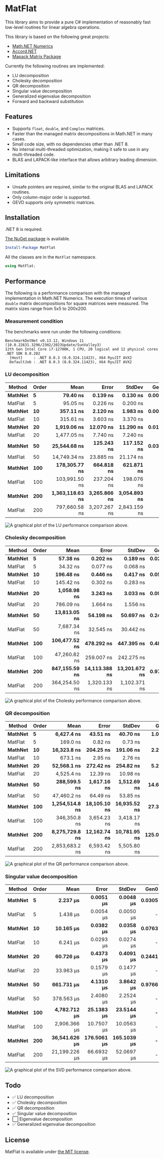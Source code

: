 # MatFlat

This library aims to provide a pure C# implementation of reasonably fast low-level routines for linear algebra operations.

This library is based on the following great projects:

* [Math.NET Numerics](https://github.com/mathnet/mathnet-numerics)
* [Accord.NET](https://github.com/accord-net/framework)
* [Mapack Matrix Package](https://github.com/sinshu/mapack)

Currently the following routines are implemented:

* LU decomposition
* Cholesky decomposition
* QR decomposition
* Singular value decomposition
* Generalized eigenvalue decomposition
* Forward and backward substitution



## Features

* Supports `float`, `double`, and `Complex` matrices.
* Faster than the managed matrix decompositions in Math.NET in many cases.
* Small code size, with no dependencies other than .NET 8.
* No internal multi-threaded optimization, making it safe to use in any multi-threaded code.
* BLAS and LAPACK-like interface that allows arbitrary leading dimension.



## Limitations

* Unsafe pointers are required, similar to the original BLAS and LAPACK routines.
* Only column-major order is supported.
* GEVD supports only symmetric matrices.



## Installation

.NET 8 is required.

[The NuGet package](https://www.nuget.org/packages/MatFlat) is available.

```ps1
Install-Package MatFlat
```

All the classes are in the `MatFlat` namespace.

```cs
using MatFlat;
```



## Performance

The following is a performance comparison with the managed implementation in Math.NET Numerics.
The execution times of various `double` matrix decompositions for square matrices were measured.
The matrix sizes range from 5x5 to 200x200.

### Measurement condition

The benchmarks were run under the following conditions:

```
BenchmarkDotNet v0.13.12, Windows 11 (10.0.22631.3296/23H2/2023Update/SunValley3)
12th Gen Intel Core i7-12700K, 1 CPU, 20 logical and 12 physical cores
.NET SDK 8.0.202
  [Host]     : .NET 8.0.3 (8.0.324.11423), X64 RyuJIT AVX2
  DefaultJob : .NET 8.0.3 (8.0.324.11423), X64 RyuJIT AVX2
```

### LU decomposition

| Method  | Order | Mean            | Error        | StdDev       | Gen0   | Allocated |
|-------- |------ |----------------:|-------------:|-------------:|-------:|----------:|
| **MathNet** | **5**     |        **79.40 ns** |     **0.139 ns** |     **0.130 ns** | **0.0049** |      **64 B** |
| MatFlat | 5     |        95.05 ns |     0.226 ns |     0.200 ns |      - |         - |
| **MathNet** | **10**    |       **357.11 ns** |     **2.120 ns** |     **1.983 ns** | **0.0076** |     **104 B** |
| MatFlat | 10    |       315.61 ns |     3.603 ns |     3.370 ns |      - |         - |
| **MathNet** | **20**    |     **1,919.06 ns** |    **12.070 ns** |    **11.290 ns** | **0.0114** |     **184 B** |
| MatFlat | 20    |     1,477.05 ns |     7.740 ns |     7.240 ns |      - |         - |
| **MathNet** | **50**    |    **25,544.68 ns** |   **125.243 ns** |   **117.152 ns** | **0.0305** |     **424 B** |
| MatFlat | 50    |    14,749.34 ns |    23.885 ns |    21.174 ns |      - |         - |
| **MathNet** | **100**   |   **178,305.77 ns** |   **664.818 ns** |   **621.871 ns** |      **-** |     **824 B** |
| MatFlat | 100   |   103,991.50 ns |   237.204 ns |   198.076 ns |      - |         - |
| **MathNet** | **200**   | **1,363,118.63 ns** | **3,265.866 ns** | **3,054.893 ns** |      **-** |    **1625 B** |
| MatFlat | 200   |   797,660.58 ns | 3,207.267 ns | 2,843.159 ns |      - |       1 B |

![A graphical plot of the LU performance comparison above.](media/plot_lu_20240321.png)

### Cholesky decomposition

| Method  | Order | Mean          | Error         | StdDev        | Gen0   | Allocated |
|-------- |------ |--------------:|--------------:|--------------:|-------:|----------:|
| **MathNet** | **5**     |      **57.38 ns** |      **0.202 ns** |      **0.189 ns** | **0.0263** |     **344 B** |
| MatFlat | 5     |      34.32 ns |      0.077 ns |      0.068 ns |      - |         - |
| **MathNet** | **10**    |     **196.48 ns** |      **0.446 ns** |      **0.417 ns** | **0.0508** |     **664 B** |
| MatFlat | 10    |     145.42 ns |      0.302 ns |      0.283 ns |      - |         - |
| **MathNet** | **20**    |   **1,058.98 ns** |      **3.243 ns** |      **3.033 ns** | **0.0992** |    **1304 B** |
| MatFlat | 20    |     786.09 ns |      1.664 ns |      1.556 ns |      - |         - |
| **MathNet** | **50**    |  **13,813.05 ns** |     **54.198 ns** |     **50.697 ns** | **0.2441** |    **3224 B** |
| MatFlat | 50    |   7,687.34 ns |     32.545 ns |     30.442 ns |      - |         - |
| **MathNet** | **100**   | **106,477.52 ns** |    **478.292 ns** |    **447.395 ns** | **0.4883** |    **6424 B** |
| MatFlat | 100   |  47,260.82 ns |    259.007 ns |    242.275 ns |      - |         - |
| **MathNet** | **200**   | **847,155.59 ns** | **14,113.388 ns** | **13,201.672 ns** | **0.9766** |   **12824 B** |
| MatFlat | 200   | 364,254.50 ns |  1,320.133 ns |  1,102.371 ns |      - |         - |

![A graphical plot of the Cholesky performance comparison above.](media/plot_chol_20240321.png)

### QR decomposition

| Method  | Order | Mean           | Error        | StdDev       | Gen0     | Gen1    | Gen2    | Allocated |
|-------- |------ |---------------:|-------------:|-------------:|---------:|--------:|--------:|----------:|
| **MathNet** | **5**     |     **6,427.4 ns** |     **43.51 ns** |     **40.70 ns** |   **1.0300** |       **-** |       **-** |   **13472 B** |
| MatFlat | 5     |       169.0 ns |      0.82 ns |      0.73 ns |        - |       - |       - |         - |
| **MathNet** | **10**    |    **16,323.8 ns** |    **204.25 ns** |    **191.06 ns** |   **2.2583** |       **-** |       **-** |   **29404 B** |
| MatFlat | 10    |       673.1 ns |      2.95 ns |      2.76 ns |        - |       - |       - |         - |
| **MathNet** | **20**    |    **52,568.1 ns** |    **272.42 ns** |    **254.82 ns** |   **5.2490** |  **0.0610** |       **-** |   **68239 B** |
| MatFlat | 20    |     4,525.4 ns |     12.39 ns |     10.98 ns |        - |       - |       - |         - |
| **MathNet** | **50**    |   **288,599.5 ns** |  **1,617.16 ns** |  **1,512.69 ns** |  **14.6484** |  **0.9766** |       **-** |  **201068 B** |
| MatFlat | 50    |    47,460.2 ns |     64.49 ns |     53.85 ns |        - |       - |       - |         - |
| **MathNet** | **100**   | **1,254,514.8 ns** | **18,105.10 ns** | **16,935.52 ns** |  **27.3438** |  **3.9063** |       **-** |  **404697 B** |
| MatFlat | 100   |   346,350.8 ns |  3,654.23 ns |  3,418.17 ns |        - |       - |       - |         - |
| **MathNet** | **200**   | **8,275,729.8 ns** | **12,162.74 ns** | **10,781.95 ns** | **125.0000** | **78.1250** | **78.1250** |  **947874 B** |
| MatFlat | 200   | 2,853,683.2 ns |  6,593.42 ns |  5,505.80 ns |        - |       - |       - |       2 B |

![A graphical plot of the QR performance comparison above.](media/plot_qr_20240321.png)

### Singular value decomposition

| Method  | Order | Mean          | Error       | StdDev      | Gen0   | Allocated |
|-------- |------ |--------------:|------------:|------------:|-------:|----------:|
| **MathNet** | **5**     |      **2.237 μs** |   **0.0051 μs** |   **0.0048 μs** | **0.0305** |     **416 B** |
| MatFlat | 5     |      1.438 μs |   0.0054 μs |   0.0050 μs |      - |         - |
| **MathNet** | **10**    |     **10.165 μs** |   **0.0382 μs** |   **0.0358 μs** | **0.0763** |    **1136 B** |
| MatFlat | 10    |      6.241 μs |   0.0293 μs |   0.0274 μs |      - |         - |
| **MathNet** | **20**    |     **60.726 μs** |   **0.4373 μs** |   **0.4091 μs** | **0.2441** |    **3776 B** |
| MatFlat | 20    |     33.963 μs |   0.1579 μs |   0.1477 μs |      - |         - |
| **MathNet** | **50**    |    **661.731 μs** |   **4.1310 μs** |   **3.8642 μs** | **0.9766** |   **21296 B** |
| MatFlat | 50    |    378.563 μs |   2.4080 μs |   2.2524 μs |      - |         - |
| **MathNet** | **100**   |  **4,782.712 μs** |  **25.1383 μs** |  **23.5144 μs** |      **-** |   **82499 B** |
| MatFlat | 100   |  2,906.366 μs |  10.7507 μs |  10.0563 μs |      - |       3 B |
| **MathNet** | **200**   | **36,541.626 μs** | **176.5061 μs** | **165.1039 μs** |      **-** |  **324925 B** |
| MatFlat | 200   | 21,199.226 μs |  66.6932 μs |  52.0697 μs |      - |      23 B |

![A graphical plot of the SVD performance comparison above.](media/plot_svd_20240321.png)



## Todo

* ✅ LU decomposition
* ✅ Cholesky decomposition
* ✅ QR decomposition
* ✅ Singular value decomposition
* ⬜ Eigenvalue decomposition
* ✅ Generalized eigenvalue decomposition



## License

MatFlat is available under [the MIT license](LICENSE.txt).
